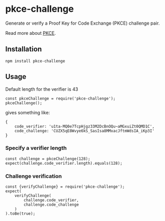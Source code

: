# pkce-challenge

Generate or verify a Proof Key for Code Exchange (PKCE) challenge pair.

Read more about [PKCE](https://www.oauth.com/oauth2-servers/pkce/authorization-request/).

## Installation

```
npm install pkce-challenge
```

## Usage

Default length for the verifier is 43

```
const pkceChallenge = require('pkce-challenge');
pkceChallenge();
```

gives something like:

```
{
    code_verifier: 'u1ta-MQ0e7TcpHjgz33M2DcBnOQu~aMGxuiZt0QMD1C',
    code_challenge: 'CUZX5qE8Wvye6kS_SasIsa8MMxacJftmWdsIA_iKp3I'
}
```

### Specify a verifier length

```
const challenge = pkceChallenge(128);
expect(challenge.code_verifier.length).equals(128);
```

### Challenge verification

```
const {verifyChallenge} = require('pkce-challenge');
expect(
    verifyChallenge(
        challenge.code_verifier,
        challenge.code_challenge
    )
).toBe(true);
```
